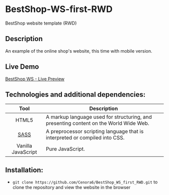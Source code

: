 # BestShop-WS-first-RWD
BestShop website template (RWD)

## Description
An example of the online shop's website, this time with mobile version.

## Live Demo
[BestShop WS - Live Preview](https://cenora6.github.io/BestShop_WS_first_RWD/)

## Technologies and additional dependencies:

| Tool | Description |
| :-------------:|--------------|
| HTML5 | A markup language used for structuring, and presenting content on the World Wide Web. |
| [SASS](https://www.npmjs.com/package/sass/) | A preprocessor scripting language that is interpreted or compiled into CSS.  |
| Vanilla JavaScript | Pure JavaScript. |

## Installation:
-  ```git clone https://github.com/Cenora6/BestShop_WS_first_RWD.git``` to clone the repository and view the website in the browser

